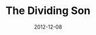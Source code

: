 ---
layout: message
category: message
series: "The Awaited Son"
title: "The Dividing Son"
date: 2012-12-08
audio-description: "Brian Tome talks about how Jesus' birth brought division."
audio: "http://www.crossroads.net/players/media/hq/awaitedson03.mp3"
audio-title: "The Dividing Son"
audio-duration: "46:05"
program-description: "Program WK3 - Awaited Son"
program: "http://www.crossroads.net/players/media/hq/12_8-9_12Program_LO.pdf"
program-title: "The Dividing Son"
video-description: "Brian Tome talks about how Jesus' birth brought division."
video-title: "The Dividing Son"
video: "https://s3.amazonaws.com/crossroadsvideomessages/awaitedson03.mp4"
video-poster: "https://www.crossroads.net/uploadedfiles/awaitedson03_still.jpg"
---